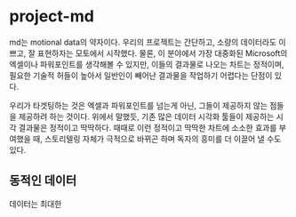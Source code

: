 # project-md

md는 motional data의 약자이다. 우리의 프로젝트는 간단하고, 소량의 데이터라도 이쁘고, 잘 표현하자는 모토에서 시작했다. 물론, 이 분야에서 가장 대중화된 Microsoft의 엑셀이나 파워포인트를 생각해볼 수 있지만, 이들의 결과물로 나오는 차트는 정적이며, 필요한 기술적 허들이 높아서 일반인이 빼어난 결과물을 작업하기 어렵다는 단점이 있다.

우리가 타겟팅하는 것은 엑셀과 파워포인트를 넘는게 아닌, 그들이 제공하지 않는 점들을 제공하려 하는 것이다. 위에서 말했듯, 기존 많은 데이터 시각화 툴들이 제공하는 시각 결과물은 정적이고 딱딱하다. 때때로 이런 정적이고 딱딱한 차트에 소소한 효과를 부여했을 때, 스토리텔링 자체가 극적으로 바뀌곤 하며 독자의 흥미를 더 이끌어 낼 수도 있다. 

## 동적인 데이터

데이터는 최대한 